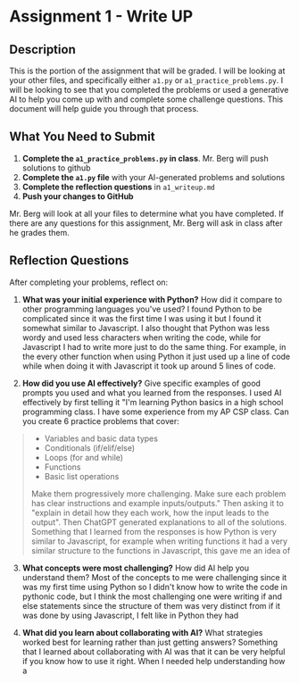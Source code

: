 # Assignment 1 - Write UP

## Description
This is the portion of the assignment that will be graded.  I will be looking at your other files, and specifically either `a1.py` or `a1_practice_problems.py`.  I will be looking to see that you completed the problems or used a generative AI to help you come up with and complete some challenge questions.  This document will help guide you through that process.

## What You Need to Submit
1. **Complete the `a1_practice_problems.py` in class**.  Mr. Berg will push solutions to github
2. **Complete the `a1.py` file** with your AI-generated problems and solutions
3. **Complete the reflection questions** in `a1_writeup.md`
4. **Push your changes to GitHub**

Mr. Berg will look at all your files to determine what you have completed.  If there are any questions for this assignment, Mr. Berg will ask in class after he grades them.


## Reflection Questions

After completing your problems, reflect on:

1. **What was your initial experience with Python?** How did it compare to other programming languages you've used?
I found Python to be complicated since it was the first time I was using it but I found it somewhat similar to Javascript. I also thought that Python was less wordy and used less characters when writing the code, while for Javascript I had to write more just to do the same thing. For example, in the every other function when using Python it just used up a line of code while when doing it with Javascript it took up around 5 lines of code.

2. **How did you use AI effectively?** Give specific examples of good prompts you used and what you learned from the responses.
I used AI effectively by first telling it "I'm learning Python basics in a high school programming class. I have some experience from my AP CSP class. Can you create 6 practice problems that cover: 
> - Variables and basic data types
> - Conditionals (if/elif/else)
> - Loops (for and while)
> - Functions
> - Basic list operations
> 
> Make them progressively more challenging. Make sure each problem has clear instructions and example inputs/outputs." Then asking it to "explain in detail how they each work, how the input leads to the output". Then ChatGPT generated explanations to all of the solutions. Something that I learned from the responses is how Python is very similar to Javascript, for example when writing functions it had a very similar structure to the functions in Javascript, this gave me an idea of 

3. **What concepts were most challenging?** How did AI help you understand them?
Most of the concepts to me were challenging since it was my first time using Python so I didn't know how to write the code in pythonic code, but I think the most challenging one were writing if and else statements since the structure of them was very distinct from if it was done by using Javascript, I felt like in Python they had 

4. **What did you learn about collaborating with AI?** What strategies worked best for learning rather than just getting answers?
Something that I learned about collaborating with AI was that it can be very helpful if you know how to use it right. When I needed help understanding how a 